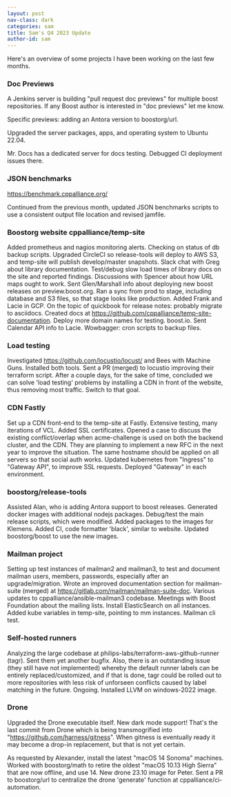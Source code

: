 ```yaml
---
layout: post
nav-class: dark
categories: sam
title: Sam's Q4 2023 Update
author-id: sam
---
```


Here's an overview of some projects I have been working on the last few months.

### Doc Previews

A Jenkins server is building "pull request doc previews" for multiple boost repositories. If any Boost author is interested in "doc previews" let me know.

Specific previews: adding an Antora version to boostorg/url.

Upgraded the server packages, apps, and operating system to Ubuntu 22.04.

Mr. Docs has a dedicated server for docs testing. Debugged CI deployment issues there.  

### JSON benchmarks

https://benchmark.cppalliance.org/

Continued from the previous month, updated JSON benchmarks scripts to use a consistent output file location and revised jamfile.

### Boostorg website cppalliance/temp-site

Added prometheus and nagios monitoring alerts. Checking on status of db backup scripts. Upgraded CircleCI so release-tools will deploy to AWS S3, and temp-site will publish develop/master snapshots. Slack chat with Greg about library documentation. Test/debug slow load times of library docs on the site and reported findings. Discussions with Spencer about how URL maps ought to work. Sent Glen/Marshall info about deploying new boost releases on preview.boost.org. Ran a sync from prod to stage, including database and S3 files, so that stage looks like production. Added Frank and Lacie in GCP.  On the topic of quickbook for release notes: probably migrate to asciidocs. Created docs at https://github.com/cppalliance/temp-site-documentation. Deploy more domain names for testing. boost.io. Sent Calendar API info to Lacie. Wowbagger: cron scripts to backup files.

### Load testing

Investigated https://github.com/locustio/locust/ and Bees with Machine Guns. Installed both tools. Sent a PR (merged) to locustio improving their terraform script. After a couple days, for the sake of time, concluded we can solve 'load testing' problems by installing a CDN in front of the website, thus removing most traffic. Switch to that goal.

### CDN Fastly

Set up a CDN front-end to the temp-site at Fastly. Extensive testing, many iterations of VCL. Added SSL certificates. Opened a case to discuss the existing conflict/overlap when acme-challenge is used on both the backend cluster, and the CDN. They are planning to implement a new RFC in the next year to improve the situation. The same hostname should be applied on all servers so that social auth works. Updated kubernetes from "Ingress" to "Gateway API", to improve SSL requests. Deployed "Gateway" in each environment.

### boostorg/release-tools

Assisted Alan, who is adding Antora support to boost releases. Generated docker images with additional nodejs packages. Debug/test the main release scripts, which were modified.
Added packages to the images for Klemens. Added CI, code formatter 'black', similar to website. Updated boostorg/boost to use the new images.

### Mailman project

Setting up test instances of mailman2 and mailman3, to test and document mailman users, members, passwords, especially after an upgrade/migration. Wrote an improved documentation section for mailman-suite (merged) at https://gitlab.com/mailman/mailman-suite-doc. Various updates to cppalliance/ansible-mailman3 codebase. Meetings with Boost Foundation about the mailing lists. Install ElasticSearch on all instances. Added kube variables in temp-site, pointing to mm instances. Mailman cli test.

### Self-hosted runners

Analyzing the large codebase at philips-labs/terraform-aws-github-runner (tagr). Sent them yet another bugfix. Also, there is an outstanding issue (they still have not implemented) whereby the default runner labels can be entirely replaced/customized, and if that is done, tagr could be rolled out to more repositories with less risk of unforseen conflicts caused by label matching in the future. Ongoing. Installed LLVM on windows-2022 image.

### Drone

Upgraded the Drone executable itself. New dark mode support! That's the last commit from Drone which is being transmogrified into "https://github.com/harness/gitness". When gitness is eventually ready it may become a drop-in replacement, but that is not yet certain.

As requested by Alexander, install the latest "macOS 14 Sonoma" machines. Worked with boostorg/math to retire the oldest "macOS 10.13 High Sierra" that are now offline, and use 14. New drone 23.10 image for Peter. Sent a PR to boostorg/url to centralize the drone 'generate' function at cppalliance/ci-automation.

